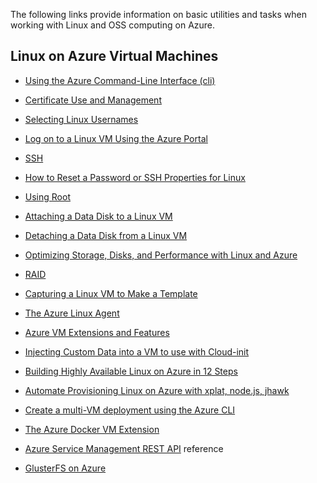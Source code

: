 The following links provide information on basic utilities and tasks when working with Linux and OSS computing on Azure.

Linux on Azure Virtual Machines
-------------------------------

-	[Using the Azure Command-Line Interface (cli)](https://azure.microsoft.com/documentation/virtual-machines-command-line-tools)

-	[Certificate Use and Management](http://msdn.microsoft.com/library/azure/gg981929.aspx)

-	[Selecting Linux Usernames](https://azure.microsoft.com/documentation/virtual-machines-linux-usernames)

-	[Log on to a Linux VM Using the Azure Portal](https://azure.microsoft.com/documentation/virtual-machines-linux-how-to-log-on)

-	[ SSH](https://azure.microsoft.com/documentation/virtual-machines-linux-use-ssh-key)

-	[How to Reset a Password or SSH Properties for Linux](https://azure.microsoft.com/documentation/virtual-machines-linux-use-vmaccess-reset-password-or-ssh)

-	[Using Root](https://azure.microsoft.com/documentation/virtual-machines-linux-use-root-privileges)

-	[Attaching a Data Disk to a Linux VM](https://azure.microsoft.com/documentation/virtual-machines-linux-how-to-attach-disk)

-	[Detaching a Data Disk from a Linux VM](https://azure.microsoft.com/documentation/virtual-machines-linux-how-to-detach-disk)

-	[Optimizing Storage, Disks, and Performance with Linux and Azure](http://blogs.msdn.com/b/igorpag/archive/2014/10/23/azure-storage-secrets-and-linux-i-o-optimizations.aspx)

-	[ RAID](https://azure.microsoft.com/documentation/virtual-machines-linux-configure-raid)

-	[Capturing a Linux VM to Make a Template](https://azure.microsoft.com/documentation/virtual-machines-linux-capture-image)

-	[The Azure Linux Agent](https://azure.microsoft.com/documentation/virtual-machines-linux-agent-user-guide)

-	[Azure VM Extensions and Features](http://msdn.microsoft.com/library/azure/dn606311.aspx)

-	[Injecting Custom Data into a VM to use with Cloud-init](https://azure.microsoft.com/documentation/virtual-machines-how-to-inject-custom-data)

-	[Building Highly Available Linux on Azure in 12 Steps](http://blogs.technet.com/b/keithmayer/archive/2014/10/03/quick-start-guide-building-highly-available-linux-servers-in-the-cloud-on-microsoft-azure.aspx)

-	[Automate Provisioning Linux on Azure with xplat, node.js, jhawk](http://blogs.technet.com/b/keithmayer/archive/2014/11/24/step-by-step-automated-provisioning-for-linux-in-the-cloud-with-microsoft-azure-xplat-cli-json-and-node-js-part-1.aspx)

-	[Create a multi-VM deployment using the Azure CLI](https://azure.microsoft.com/documentation/virtual-machines-create-multi-vm-deployment-xplat-cli)

-	[The Azure Docker VM Extension](https://azure.microsoft.com/documentation/virtual-machines-docker-vm-extension)

-	[Azure Service Management REST API](https://msdn.microsoft.com/library/azure/ee460799.aspx) reference

-	[GlusterFS on Azure](http://dastouri.azurewebsites.net/gluster-on-azure-part-1/)
